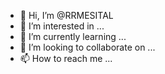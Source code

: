 - 👋 Hi, I’m @RRMESITAL
- 👀 I’m interested in ...
- 🌱 I’m currently learning ...
- 💞️ I’m looking to collaborate on ...
- 📫 How to reach me ...

<!---
RRMESITAL/RRMESITAL is a ✨ special ✨ repository because its `README.md` (this file) appears on your GitHub profile.
You can click the Preview link to take a look at your changes.
--->
